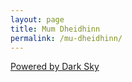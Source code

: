 ```yaml
---
layout: page
title: Mum Dheidhinn
permalink: /mu-dheidhinn/
---
```


[Powered by Dark Sky](https://darksky.net/poweredby/)
